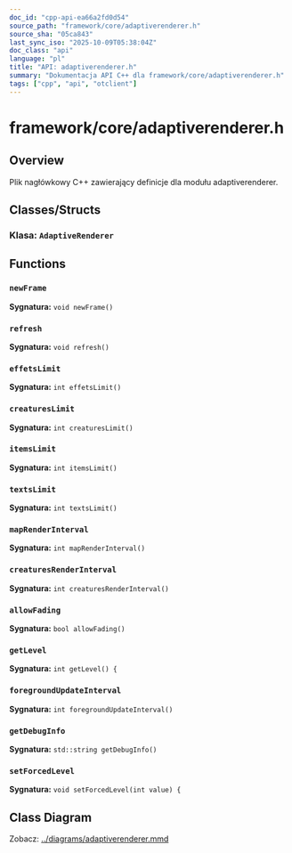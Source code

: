 ```yaml
---
doc_id: "cpp-api-ea66a2fd0d54"
source_path: "framework/core/adaptiverenderer.h"
source_sha: "05ca843"
last_sync_iso: "2025-10-09T05:38:04Z"
doc_class: "api"
language: "pl"
title: "API: adaptiverenderer.h"
summary: "Dokumentacja API C++ dla framework/core/adaptiverenderer.h"
tags: ["cpp", "api", "otclient"]
---
```


# framework/core/adaptiverenderer.h

## Overview

Plik nagłówkowy C++ zawierający definicje dla modułu adaptiverenderer.

## Classes/Structs

### Klasa: `AdaptiveRenderer`

## Functions

### `newFrame`

**Sygnatura:** `void newFrame()`

### `refresh`

**Sygnatura:** `void refresh()`

### `effetsLimit`

**Sygnatura:** `int effetsLimit()`

### `creaturesLimit`

**Sygnatura:** `int creaturesLimit()`

### `itemsLimit`

**Sygnatura:** `int itemsLimit()`

### `textsLimit`

**Sygnatura:** `int textsLimit()`

### `mapRenderInterval`

**Sygnatura:** `int mapRenderInterval()`

### `creaturesRenderInterval`

**Sygnatura:** `int creaturesRenderInterval()`

### `allowFading`

**Sygnatura:** `bool allowFading()`

### `getLevel`

**Sygnatura:** `int getLevel() {`

### `foregroundUpdateInterval`

**Sygnatura:** `int foregroundUpdateInterval()`

### `getDebugInfo`

**Sygnatura:** `std::string getDebugInfo()`

### `setForcedLevel`

**Sygnatura:** `void setForcedLevel(int value) {`

## Class Diagram

Zobacz: [../diagrams/adaptiverenderer.mmd](../diagrams/adaptiverenderer.mmd)
